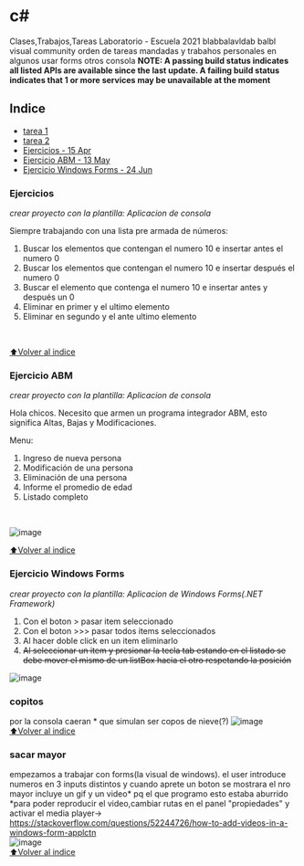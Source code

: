 # c#

Clases,Trabajos,Tareas Laboratorio - Escuela 2021
blabbalavldab balbl
visual community
orden de tareas mandadas y trabahos personales
en algunos usar forms otros consola
**NOTE: A passing build status indicates all listed APIs are available since the last update. A failing build status indicates that 1 or more services may be unavailable at the moment**

## Indice

- [tarea 1](https://drive.google.com/drive/folders/1ss-rntOw4VPa_NU01s5JSIWRCHI-Egov?usp=sharing)
- [tarea 2](https://drive.google.com/drive/folders/1ss-rntOw4VPa_NU01s5JSIWRCHI-Egov?usp=sharing)
- [Ejercicios - 15 Apr](https://github.com/brandonporcel/Clases-Laboratorio-POO-c-#ejercicios)
- [Ejercicio ABM - 13 May](https://github.com/brandonporcel/Clases-Laboratorio-POO-c-#ejercicios)
- [Ejercicio Windows Forms - 24 Jun](https://github.com/brandonporcel/Clases-Laboratorio-POO-c-#ejercicio-windows-forms)

### Ejercicios
*crear proyecto con la plantilla: Aplicacion de consola*

Siempre trabajando con una lista pre armada de números:
1. Buscar los elementos que contengan el numero 10 e insertar antes el numero 0
2. Buscar los elementos que contengan el numero 10 e insertar después el numero 0
3. Buscar el elemento que contenga el numero 10 e insertar antes y después un 0
4. Eliminar en primer y el ultimo elemento
5. Eliminar en segundo y el ante ultimo elemento
</br>

[⬆Volver al indice](https://github.com/brandonporcel/Clases-Laboratorio-POO-c-#indice)

### Ejercicio ABM
*crear proyecto con la plantilla: Aplicacion de consola*

Hola chicos. Necesito que armen un programa integrador ABM, esto significa Altas, Bajas y Modificaciones.

Menu:
1. Ingreso de nueva persona
2. Modificación de una persona
3. Eliminación de una persona
4. Informe el promedio de edad
5. Listado completo
</br>

![image](https://user-images.githubusercontent.com/66080281/124985814-3ac53280-e011-11eb-9cee-f8b5aa8a0dbc.png)

[⬆Volver al indice](https://github.com/brandonporcel/Clases-Laboratorio-POO-c-#indice)

### Ejercicio Windows Forms
*crear proyecto con la plantilla: Aplicacion de Windows Forms(.NET Framework)*

1. Con el boton > pasar item seleccionado
2. Con el boton >>> pasar todos items seleccionados
3. Al hacer doble click en un item eliminarlo
4. ~~Al seleccionar un item y presionar la tecla tab estando en el listado se debe mover el mismo de un listBox hacia el otro respetando la posición~~

![image](https://user-images.githubusercontent.com/66080281/124987964-cdff6780-e013-11eb-9498-ef91fa695e7f.png)


### copitos

por la consola caeran \* que simulan ser copos de nieve(?)
![image](https://user-images.githubusercontent.com/66080281/119400755-00961080-bcb1-11eb-813b-892eafc53f0b.png)
</br>
[⬆Volver al indice](https://github.com/brandonporcel/Clases-Laboratorio-POO-c-#indice)

### sacar mayor

empezamos a trabajar con forms(la visual de windows).
el user introduce numeros en 3 inputs distintos y cuando aprete un boton se mostrara el nro mayor
incluye un gif y un video* pq el que programo esto estaba aburrido </br>
*para poder reproducir el video,cambiar rutas en el panel "propiedades" y activar el media player-> https://stackoverflow.com/questions/52244726/how-to-add-videos-in-a-windows-form-applctn </br>
![image](https://user-images.githubusercontent.com/66080281/122606676-b570e280-d04f-11eb-9976-47763a4a226b.png)
</br>
[⬆Volver al indice](https://github.com/brandonporcel/Clases-Laboratorio-POO-c-#indice)
